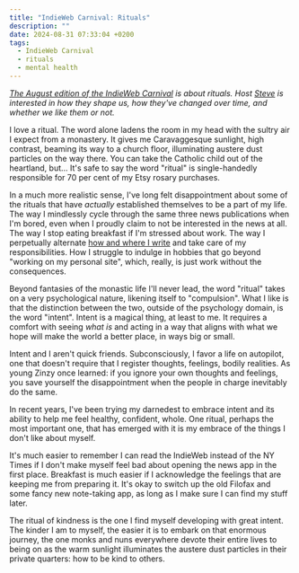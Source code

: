 ```yaml
---
title: "IndieWeb Carnival: Rituals"
description: ""
date: 2024-08-31 07:33:04 +0200
tags:
  - IndieWeb Carnival
  - rituals
  - mental health
---
```

_[The August edition of the IndieWeb Carnival](https://tangiblelife.net/indieweb-carnival-rituals) is about rituals. Host [Steve](https://tangiblelife.net) is interested in how they shape us, how they've changed over time, and whether we like them or not._

I love a ritual. The word alone ladens the room in my head with the sultry air I expect from a monastery. It gives me Caravaggesque sunlight, high contrast, beaming its way to a church floor, illuminating austere dust particles on the way there. You can take the Catholic child out of the heartland, but... It's safe to say the word "ritual" is single-handedly responsible for 70 per cent of my Etsy rosary purchases.

<!--more-->

In a much more realistic sense, I've long felt disappointment about some of the rituals that have _actually_ established themselves to be a part of my life. The way I mindlessly cycle through the same three news publications when I'm bored, even when I proudly claim to not be interested in the news at all. The way I stop eating breakfast if I'm stressed about work. The way I perpetually alternate [how and where I write](/2024/07/17/indieweb-carnival-tools/) and take care of my responsibilities. How I struggle to indulge in hobbies that go beyond "working on my personal site", which, really, is just work without the consequences.

Beyond fantasies of the monastic life I'll never lead, the word "ritual" takes on a very psychological nature, likening itself to "compulsion". What I like is that the distinction between the two, outside of the psychology domain, is the word "intent". Intent is a magical thing, at least to me. It requires a comfort with seeing _what is_ and acting in a way that aligns with what we hope will make the world a better place, in ways big or small.

Intent and I aren't quick friends. Subconsciously, I favor a life on autopilot, one that doesn't require that I register thoughts, feelings, bodily realities. As young Zinzy once learned: if you ignore your own thoughts and feelings, you save yourself the disappointment when the people in charge inevitably do the same.

In recent years, I've been trying my darnedest to embrace intent and its ability to help me feel healthy, confident, whole. One ritual, perhaps the most important one, that has emerged with it is my embrace of the things I don't like about myself.

It's much easier to remember I can read the IndieWeb instead of the NY Times if I don't make myself feel bad about opening the news app in the first place. Breakfast is much easier if I acknowledge the feelings that are keeping me from preparing it. It's okay to switch up the old Filofax and some fancy new note-taking app, as long as I make sure I can find my stuff later.

The ritual of kindness is the one I find myself developing with great intent. The kinder I am to myself, the easier it is to embark on that enormous journey, the one monks and nuns everywhere devote their entire lives to being on as the warm sunlight illuminates the austere dust particles in their private quarters: how to be kind to others.
